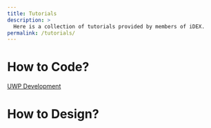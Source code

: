 ```yaml
---
title: Tutorials
description: >
  Here is a collection of tutorials provided by members of iDEX.
permalink: /tutorials/
---
```


# How to Code?

[UWP Development](/uwp/)

# How to Design?